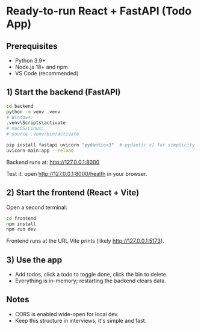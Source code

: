 
# Ready-to-run React + FastAPI (Todo App)

## Prerequisites
- Python 3.9+
- Node.js 18+ and npm
- VS Code (recommended)

## 1) Start the backend (FastAPI)
```bash
cd backend
python -m venv .venv
# Windows:
.venv\Scripts\activate
# macOS/Linux:
# source .venv/bin/activate

pip install fastapi uvicorn "pydantic<3"  # pydantic v1 for simplicity
uvicorn main:app --reload
```
Backend runs at: http://127.0.0.1:8000

Test it: open http://127.0.0.1:8000/health in your browser.

## 2) Start the frontend (React + Vite)
Open a second terminal:
```bash
cd frontend
npm install
npm run dev
```
Frontend runs at the URL Vite prints (likely http://127.0.0.1:5173).

## 3) Use the app
- Add todos, click a todo to toggle done, click the bin to delete.
- Everything is in-memory; restarting the backend clears data.

## Notes
- CORS is enabled wide-open for local dev.
- Keep this structure in interviews; it's simple and fast.
